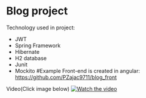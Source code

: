 # Blog project
Technology used in project:
* JWT
* Spring Framework
* Hibernate
* H2 database
* Junit
* Mockito
#Example
Front-end is created in angular: https://github.com/PZajac9711/blog_front

Video(Click image below)
[![Watch the video](https://i.ibb.co/0rBdv75/Bez-tytu-u.png)](https://www.youtube.com/watch?v=SUL7Uz6Qx_8&feature=youtu.be)
